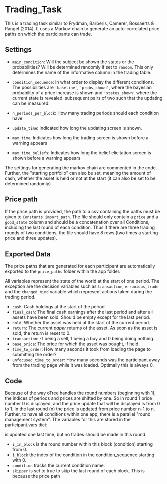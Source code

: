 # Trading_Task
This is a trading task similar to Frydman, Barberis, Camerer, Bossaerts &
Rangel (2014). It uses a Markov-chain to generate an auto-correlated price paths
on which the participants can trade.

## Settings

- `main_condition`: Will the subject be shown the states or the probabilities?
Will be determined randomly if set to `random`.
This only determines the name of the informative column in the trading table.
- `condition_sequence`: In what order to display the different conditions. The possibilities are `'baseline'`,
`'probs_shown'`, where the bayesian probability of a price increase is shown and `'states_shown'` where the current
state is revealed.
subsequent pairs of two such that the updating can be measured.
- `n_periods_per_block`: How many trading periods should each condition have

- `update_time`: Indicated how long the updating screen is shown.
- `max_time`: Indicates how long the trading screen is shown before a warning appears
- `max_time_beliefs`: Indicates how long the belief elicitation screen is shown before a warning appears


The settings for generating the markov chain are commented in the code.
Further, the "starting portfolio" can also be set, meaning the amount of cash,
whether the asset is held or not at the start (it can also be set to be determined randomly)

## Price path
If the price path is provided, the path to a csv containing the paths must be given to `Constants.import_path`.
The file should only contain a `price` and a `good_state` column and should be a concatenation over all
Conditions, including the last round of each condition. Thus if there are three trading rounds of two conditions,
the file should have 8 rows (two times a starting price and three updates).

## Exported Data
The price paths that are generated for each participant are automatically
exported to the `price_paths` folder within the app folder.

All variables represent the state of the world at the start of one period.
The exception are the decision variables such as `transaction`, `erronious_trade` and the
`changed_mind` variable which represent actions taken during the trading period.

- `cash`: Cash holdings at the start of the period
- `final_cash`: The final cash earnings after the last period and after all
assets have been sold. Should be empty except for the last period.
- `hold`: Whether the asset was held at the start of the current period.
- `return`: The current *paper* returns of the asset. As soon as the asset
is sold, the return is reset to 0.
- `transaction`: -1 being a sell, 1 being a buy and 0 being doing nothing.
- `base_price`: The price for which the asset was bought, if held.
- `time_to_order`: How many seconds it took from loading the page to submitting the order?
- `unfocused_time_to_order`: How many seconds was the participant away from the trading page while it was loaded.
Optimally this is always 0.

## Code
Because of the way oTree handles the round numbers (beginning with 1), the indices of 
periods and prices are shifted by one. So in round 1 price number 0 is displayed,
and the price update that will be displayed is from 0 to 1. In the last round (n) the price
is updated from price number n-1 to n. Further, to have all conditions within one app, there is a
parallel "round management system". The variables for this are stored in the participant.vars dict:

is updated one last time, but no trades should be made in this round.
- `i_in_block` is the round number within this block (condition) starting from 0.
- `i_block` the index of the condition in the condition_sequence starting with 0.
- `condition` tracks the current condition name.
- `skipper` is set to true to skip the last round of each block. This is because the price path
